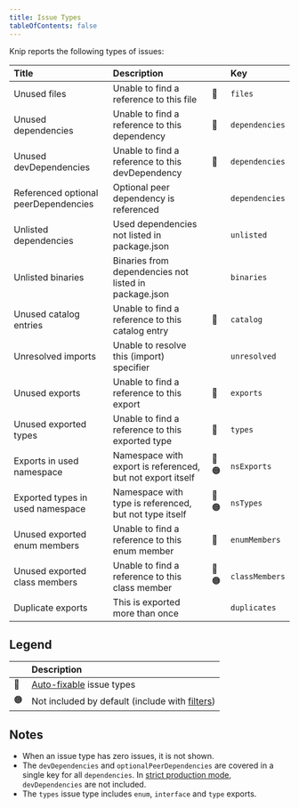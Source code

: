 ```yaml
---
title: Issue Types
tableOfContents: false
---
```


Knip reports the following types of issues:

| Title                                | Description                                                |       | Key            |
| :----------------------------------- | :--------------------------------------------------------- | ----- | :------------- |
| Unused files                         | Unable to find a reference to this file                    | 🔧    | `files`        |
| Unused dependencies                  | Unable to find a reference to this dependency              | 🔧    | `dependencies` |
| Unused devDependencies               | Unable to find a reference to this devDependency           | 🔧    | `dependencies` |
| Referenced optional peerDependencies | Optional peer dependency is referenced                     |       | `dependencies` |
| Unlisted dependencies                | Used dependencies not listed in package.json               |       | `unlisted`     |
| Unlisted binaries                    | Binaries from dependencies not listed in package.json      |       | `binaries`     |
| Unused catalog entries               | Unable to find a reference to this catalog entry           | 🔧    | `catalog`      |
| Unresolved imports                   | Unable to resolve this (import) specifier                  |       | `unresolved`   |
| Unused exports                       | Unable to find a reference to this export                  | 🔧    | `exports`      |
| Unused exported types                | Unable to find a reference to this exported type           | 🔧    | `types`        |
| Exports in used namespace            | Namespace with export is referenced, but not export itself | 🔧 🟠 | `nsExports`    |
| Exported types in used namespace     | Namespace with type is referenced, but not type itself     | 🔧 🟠 | `nsTypes`      |
| Unused exported enum members         | Unable to find a reference to this enum member             | 🔧    | `enumMembers`  |
| Unused exported class members        | Unable to find a reference to this class member            | 🔧 🟠 | `classMembers` |
| Duplicate exports                    | This is exported more than once                            |       | `duplicates`   |

## Legend

|     | Description                                         |
| --- | :-------------------------------------------------- |
| 🔧  | [Auto-fixable][1] issue types                       |
| 🟠  | Not included by default (include with [filters][2]) |

## Notes

- When an issue type has zero issues, it is not shown.
- The `devDependencies` and `optionalPeerDependencies` are covered in a single
  key for all `dependencies`. In [strict production mode][3], `devDependencies`
  are not included.
- The `types` issue type includes `enum`, `interface` and `type` exports.

[1]: ../features/auto-fix.mdx
[2]: ../features/rules-and-filters.md#filters
[3]: ../features/production-mode.md#strict-mode
